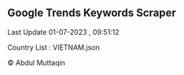 

## Google Trends Keywords Scraper 
 
Last Update 01-07-2023 , 09:51:12

Country List :
VIETNAM.json



© Abdul Muttaqin 
